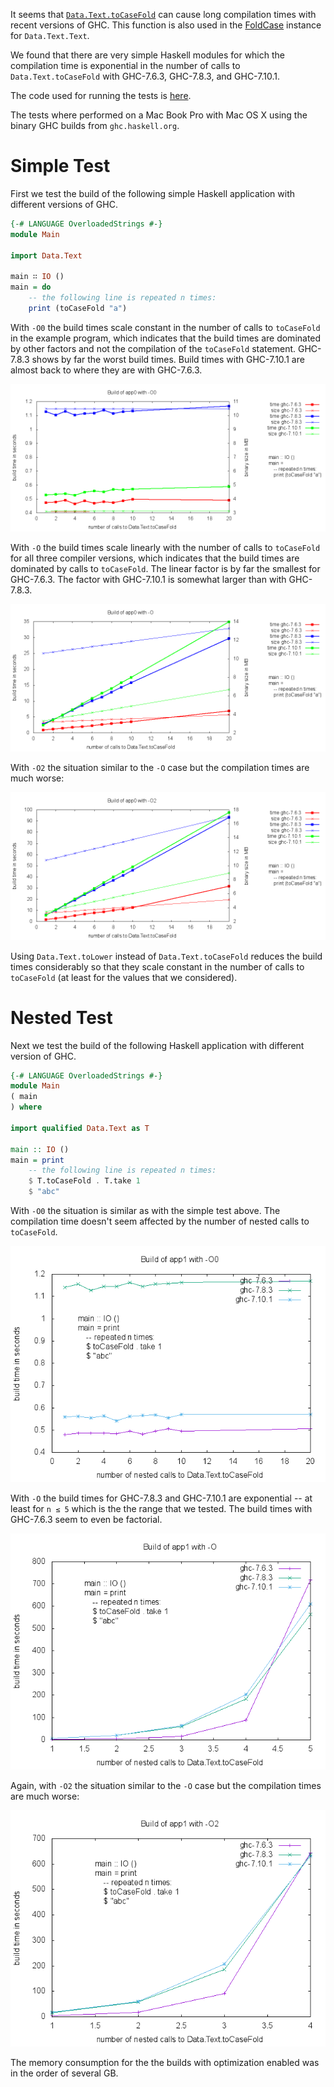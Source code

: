It seems that
[`Data.Text.toCaseFold`](https://hackage.haskell.org/package/text-1.2.0.4/docs/Data-Text.html#g:8)
can cause long compilation times with recent versions of GHC. This function is
also used in the
[FoldCase](https://hackage.haskell.org/package/case-insensitive-1.2.0.4/docs/Data-CaseInsensitive.html#t:FoldCase)
instance for `Data.Text.Text`.

We found that there are very simple Haskell modules for which the compilation
time is exponential in the number of calls to `Data.Text.toCaseFold` with
GHC-7.6.3, GHC-7.8.3, and GHC-7.10.1.

The code used for running the tests is [here](ToCaseFoldBuildTimes.hs).

The tests where performed on a Mac Book Pro with Mac OS X using the binary GHC
builds from `ghc.haskell.org`.

Simple Test
===========

First we test the build of the following simple Haskell application with
different versions of GHC.

```haskell
{-# LANGUAGE OverloadedStrings #-}
module Main

import Data.Text

main ∷ IO ()
main = do
    -- the following line is repeated n times:
    print (toCaseFold "a")
```

With `-O0` the build times scale constant in the number of calls to
`toCaseFold` in the example program, which indicates that the build times are
dominated by other factors and not the compilation of the `toCaseFold`
statement. GHC-7.8.3 shows by far the worst build times. Build times with
GHC-7.10.1 are almost back to where they are with GHC-7.6.3.

![Results with -O0](images/results-app0-O0.2015-04-27.png?raw=true "Results with -O0")

With `-O` the build times scale linearly with the number of calls to
`toCaseFold` for all three compiler versions, which indicates that the build
times are dominated by calls to `toCaseFold`. The linear factor is by far the
smallest for GHC-7.6.3. The factor with GHC-7.10.1 is somewhat larger than with
GHC-7.8.3.

![Results with -O](images/results-app0-O.2015-04-27.png?raw=true "Results with -O")

With `-O2` the situation similar to the `-O` case but the compilation times are
much worse:

![Results with -O2](images/results-app0-O2.2015-04-27.png?raw=true "Results with -O2")

Using `Data.Text.toLower` instead of `Data.Text.toCaseFold` reduces the build
times considerably so that they scale constant in the number of calls to
`toCaseFold` (at least for the values that we considered).

Nested Test
===========

Next we test the build of the following Haskell application with different
version of GHC.

```haskell
{-# LANGUAGE OverloadedStrings #-}
module Main
( main
) where

import qualified Data.Text as T

main :: IO ()
main = print
    -- the following line is repeated n times:
    $ T.toCaseFold . T.take 1
    $ "abc"
```

With `-O0` the situation is similar as with the simple test above. The compilation time doesn't seem
affected by the number of nested calls to `toCaseFold`.

![Results with -O0](images/results-app1-O0.png?raw=true "Results with -O0")

With `-O` the build times for GHC-7.8.3 and GHC-7.10.1 are exponential -- at least for `n ≤ 5` which is the the
range that we tested. The build times with GHC-7.6.3 seem to even be factorial.

![Results with -O](images/results-app1-O.png?raw=true "Results with -O")

Again, with `-O2` the situation similar to the `-O` case but the compilation times are
much worse:

![Results with -O2](images/results-app1-O2.png?raw=true "Results with -O2")

The memory consumption for the the builds with optimization enabled was in the order of several GB.
